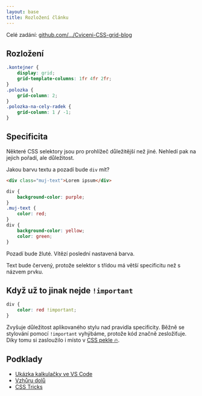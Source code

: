 ```yaml
---
layout: base
title: Rozložení článku
---
```


Celé zadání: [github.com/…/Cviceni-CSS-grid-blog](https://github.com/Czechitas-podklady-WEB/Cviceni-CSS-grid-blog)

## Rozložení

```css
.kontejner {
	display: grid;
	grid-template-columns: 1fr 4fr 2fr;
}
.polozka {
	grid-column: 2;
}
.polozka-na-cely-radek {
	grid-column: 1 / -1;
}
```

## Specificita

Některé CSS selektory jsou pro prohlížeč důležitější než jiné. Nehledí pak na jejich pořadí, ale důležitost.

Jakou barvu textu a pozadí bude `div` mít?

```html
<div class="muj-text">Lorem ipsum</div>
```

```css
div {
	background-color: purple;
}
.muj-text {
	color: red;
}
div {
	background-color: yellow;
	color: green;
}
```

Pozadí bude žluté. Vítězí poslední nastavená barva.

Text bude červený, protože selektor s třídou má větší specificitu než s názvem prvku.

## Když už to jinak nejde `!important`

```css
div {
	color: red !important;
}
```

Zvyšuje důležitost aplikovaného stylu nad pravidla specificity. Běžně se stylování pomocí `!important` vyhýbáme, protože kód značně zesložiťuje. Díky tomu si zasloužilo i místo v [CSS pekle 🔥](https://csshell.dev/posts/overspecified-specificity/).

## Podklady

- [Ukázka kalkulačky ve VS Code](https://umaar.com/dev-tips/226-vs-code-selector-specificity/)
- [Vzhůru dolů](https://www.vzhurudolu.cz/prirucka/css-kaskada#specificita)
- [CSS Tricks](https://css-tricks.com/specifics-on-css-specificity/)
